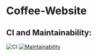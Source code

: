 # Coffee-Website   
   
## CI and Maintainability:
![CI](https://github.com/kat-git-hub/coffee-website.github.io/actions/workflows/CI.yml/badge.svg)   [![Maintainability](https://api.codeclimate.com/v1/badges/7a375d0b565df777eb99/maintainability)](https://codeclimate.com/github/kat-git-hub/coffee-website.github.io/maintainability)

